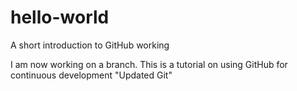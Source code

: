 # hello-world
A short introduction to GitHub working

I am now working on a branch. This is a tutorial on using GitHub for continuous development
"Updated Git"
